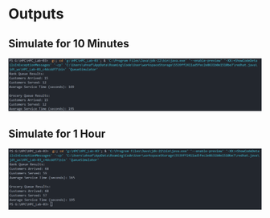# Outputs 

## Simulate for 10 Minutes

![alt text](./images/10-minutes.png)

## Simulate for 1 Hour

![alt text](./images/1-hour.png)